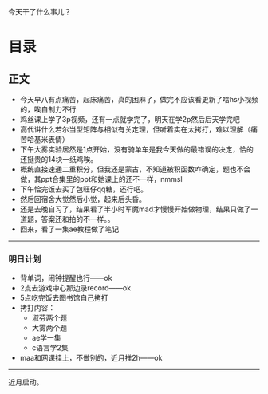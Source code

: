 今天干了什么事儿？

# 目录

## 正文
- 今天早八有点痛苦，起床痛苦，真的困麻了，做完不应该看更新了啥hs小视频的，唉自制力不行
- 鸡丝课上学了3p视频，还有一点就学完了，明天在学2p然后后天学完吧
- 高代讲什么若尔当型矩阵与相似有关定理，但听着实在太拷打，难以理解（痛苦哈基米表情）
- 下午大雾实验居然是1点开始，没有骑单车是我今天做的最错误的决定，恰的还挺贵的14块一纸鸡唉。
- 概统直接速通二重积分，但我还是蒙古，不知道被积函数咋确定，题也不会做，其ppt合集里的ppt和她课上的还不一样，nmmsl
- 下午恰完饭去买了包旺仔qq糖，还行吧。
- 然后回宿舍大觉然后小觉，起来后头昏。
- 还是去晚自习了，结果看了半小时军魔mad才慢慢开始做物理，结果只做了一道题，答案还和拍的不一样。。
- 回来，看了一集ae教程做了笔记

---
### 明日计划
- 背单词，闹钟提醒也行——ok
- 2点去游戏中心那边录record——ok
- 5点吃完饭去图书馆自己拷打
- 拷打内容：
	- 淑芬两个题
	- 大雾两个题
	- ae学一集
	- c语言学2集
- maa和网课挂上，不做别的，近月推2h——ok

---
近月启动。